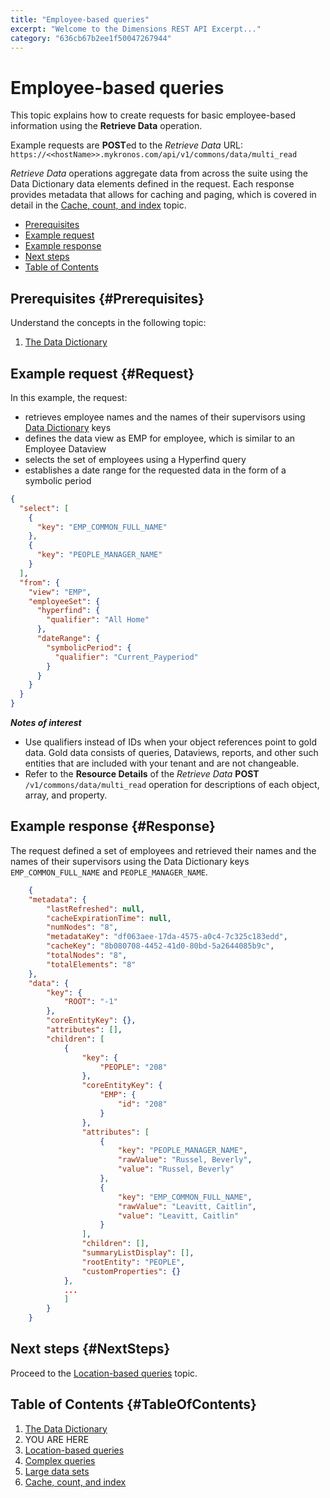 ```yaml
---
title: "Employee-based queries"
excerpt: "Welcome to the Dimensions REST API Excerpt..."
category: "636cb67b2ee1f50047267944"
---
```


# Employee-based queries

This topic explains how to create requests for basic employee-based information using the __Retrieve Data__ operation.

Example requests are **POST**ed to the *Retrieve Data* URL:
`https://<<hostName>>.mykronos.com/api/v1/commons/data/multi_read`

*Retrieve Data* operations aggregate data from across the suite using the Data Dictionary data elements defined in the request. Each response provides metadata that allows for caching and paging, which is covered in detail in the [Cache, count, and index](C:13750c3f-3dae-4a12-81f1-e7c0fb5aec65) topic. 

* [Prerequisites](#Prerequisites)
* [Example request](#Request)
* [Example response](#Response)
* [Next steps](#NextSteps)
* [Table of Contents](#TableOfContents)

## Prerequisites {#Prerequisites}

Understand the concepts in the following topic:

1. [The Data Dictionary](C:a7a9ad1a-a59c-4e7b-921a-c14f9052fe4e)

## Example request {#Request}

In this example, the request:

* retrieves employee names and the names of their supervisors using [Data Dictionary](C:a7a9ad1a-a59c-4e7b-921a-c14f9052fe4e) keys
* defines the data view as EMP for employee, which is similar to an Employee Dataview
* selects the set of employees using a Hyperfind query
* establishes a date range for the requested data in the form of a symbolic period

``` json
{
  "select": [
    {
      "key": "EMP_COMMON_FULL_NAME"
    },
    {
      "key": "PEOPLE_MANAGER_NAME"
    }
  ],
  "from": {
    "view": "EMP",
    "employeeSet": {
      "hyperfind": {
        "qualifier": "All Home"
      },
      "dateRange": {
        "symbolicPeriod": {
          "qualifier": "Current_Payperiod"
        }
      }
    }
  }
}
```

__*Notes of interest*__

* Use qualifiers instead of IDs when your object references point to gold data. Gold data consists of queries, Dataviews, reports, and other such entities that are included with your tenant and are not changeable. 
* Refer to the __Resource Details__ of the *Retrieve Data* __POST__ `/v1/commons/data/multi_read` operation for descriptions of each object, array, and property.

## Example response {#Response}

The request defined a set of employees and retrieved their names and the names of their supervisors using the Data Dictionary keys `EMP_COMMON_FULL_NAME` and `PEOPLE_MANAGER_NAME`.

``` json
    {
    "metadata": {
        "lastRefreshed": null,
        "cacheExpirationTime": null,
        "numNodes": "8",
        "metadataKey": "df063aee-17da-4575-a0c4-7c325c183edd",
        "cacheKey": "8b080708-4452-41d0-80bd-5a2644085b9c",
        "totalNodes": "8",
        "totalElements": "8"
    },
    "data": {
        "key": {
            "ROOT": "-1"
        },
        "coreEntityKey": {},
        "attributes": [],
        "children": [
            {
                "key": {
                    "PEOPLE": "208"
                },
                "coreEntityKey": {
                    "EMP": {
                        "id": "208"
                    }
                },
                "attributes": [
                    {
                        "key": "PEOPLE_MANAGER_NAME",
                        "rawValue": "Russel, Beverly",
                        "value": "Russel, Beverly"
                    },
                    {
                        "key": "EMP_COMMON_FULL_NAME",
                        "rawValue": "Leavitt, Caitlin",
                        "value": "Leavitt, Caitlin"
                    }
                ],
                "children": [],
                "summaryListDisplay": [],
                "rootEntity": "PEOPLE",
                "customProperties": {}
            },
            ...
            ]
        }
    }

```

## Next steps {#NextSteps}

Proceed to the [Location-based queries](C:f1e421a0-62d6-4f69-867f-493c9e43e804) topic.

## Table of Contents {#TableOfContents}

1. [The Data Dictionary](C:a7a9ad1a-a59c-4e7b-921a-c14f9052fe4e)
2. YOU ARE HERE
3. [Location-based queries](C:f1e421a0-62d6-4f69-867f-493c9e43e804)
4. [Complex queries](C:db9be7d9-8712-4051-bbb7-184ab9bb4463)
5. [Large data sets](C:ee3c4c19-a469-4752-902c-0eb7da8ade33)
6. [Cache, count, and index](C:13750c3f-3dae-4a12-81f1-e7c0fb5aec65)